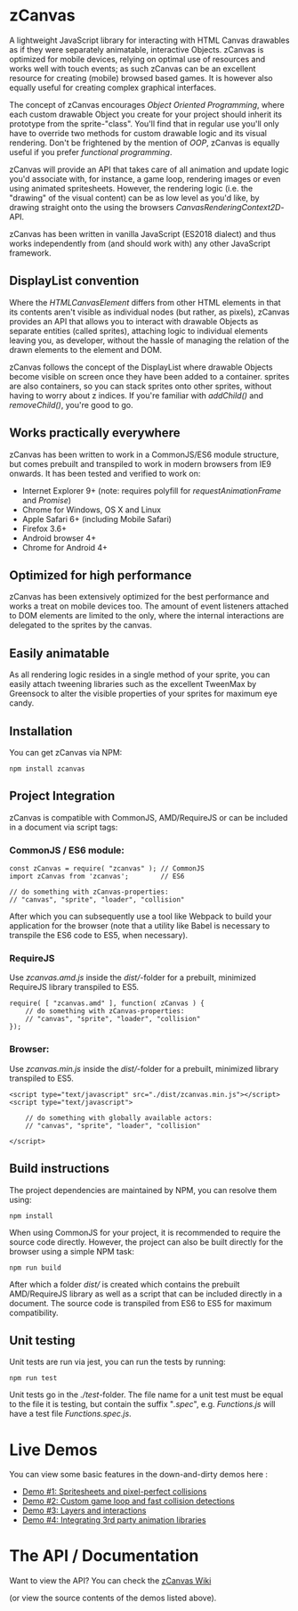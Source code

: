 # zCanvas

A lightweight JavaScript library for interacting with HTML Canvas drawables as if they were separately animatable, interactive Objects. zCanvas is optimized for mobile devices, relying on optimal use of resources and works well with
touch events; as such zCanvas can be an excellent resource for creating (mobile) browsed based games. It is however
also equally useful for creating complex graphical interfaces.

The concept of zCanvas encourages _Object Oriented Programming_, where each custom drawable Object you create for your project should inherit its prototype from the sprite-"class". You'll find that in regular use you'll only have to override two methods for custom drawable logic and its visual rendering. Don't be frightened by the mention of _OOP_, zCanvas is equally useful if you prefer _functional programming_.

zCanvas will provide an API that takes care of all animation and update logic you'd associate with, for instance, a game loop, rendering images or even using animated spritesheets. However, the rendering logic (i.e. the "drawing" of the visual content) can be as low level as you'd like, by drawing straight onto the <canvas> using the browsers
_CanvasRenderingContext2D_-API.

zCanvas has been written in vanilla JavaScript (ES2018 dialect) and thus works independently from (and should work with) any other JavaScript framework.

## DisplayList convention

Where the _HTMLCanvasElement_ differs from other HTML elements in that its contents aren't visible as individual nodes (but rather, as pixels), zCanvas provides an API that allows you to interact with drawable Objects as separate entities (called sprites), attaching logic to individual elements leaving you, as developer, without the hassle of managing the relation of the drawn elements to the <canvas> element and DOM.

zCanvas follows the concept of the DisplayList where drawable Objects become visible on screen once they have been added to a container. sprites are also containers, so you can stack sprites onto other sprites, without having to worry about z indices. If you're familiar with _addChild()_ and _removeChild()_, you're good to go.

## Works practically everywhere

zCanvas has been written to work in a CommonJS/ES6 module structure, but comes prebuilt
and transpiled to work in modern browsers from IE9 onwards. It has been tested and verified to work on:

 * Internet Explorer 9+ (note: requires polyfill for _requestAnimationFrame_ and _Promise_)
 * Chrome for Windows, OS X and Linux
 * Apple Safari 6+ (including Mobile Safari)
 * Firefox 3.6+
 * Android browser 4+
 * Chrome for Android 4+

## Optimized for high performance

zCanvas has been extensively optimized for the best performance and works a treat on mobile devices too. The amount of event listeners attached to DOM elements are limited to the <canvas> only, where the internal interactions are delegated to the sprites by the canvas.

## Easily animatable

As all rendering logic resides in a single method of your sprite, you can easily attach tweening libraries such as the excellent TweenMax by Greensock to alter the visible properties of your sprites for maximum eye candy.

## Installation

You can get zCanvas via NPM:

```
npm install zcanvas
```

## Project Integration

zCanvas is compatible with CommonJS, AMD/RequireJS or can be included in a document via script tags:

### CommonJS / ES6 module:

```
const zCanvas = require( "zcanvas" ); // CommonJS
import zCanvas from 'zcanvas';        // ES6

// do something with zCanvas-properties:
// "canvas", "sprite", "loader", "collision"
```

After which you can subsequently use a tool like Webpack to build your application for the browser (note that a utility like Babel is necessary to transpile the ES6 code to ES5, when necessary).

### RequireJS

Use _zcanvas.amd.js_ inside the _dist/_-folder for a prebuilt, minimized RequireJS library transpiled to ES5.

```
require( [ "zcanvas.amd" ], function( zCanvas ) {
    // do something with zCanvas-properties:
    // "canvas", "sprite", "loader", "collision"      
});
```

### Browser:

Use _zcanvas.min.js_ inside the _dist/_-folder for a prebuilt, minimized library transpiled to ES5.

```
<script type="text/javascript" src="./dist/zcanvas.min.js"></script>
<script type="text/javascript">

    // do something with globally available actors:
    // "canvas", "sprite", "loader", "collision"

</script>
```

## Build instructions

The project dependencies are maintained by NPM, you can resolve them using:

```
npm install
```

When using CommonJS for your project, it is recommended to require the source code directly. However, the project
can also be built directly for the browser using a simple NPM task:

```
npm run build
```

After which a folder _dist/_ is created which contains the prebuilt AMD/RequireJS library as well as a script
that can be included directly in a document. The source code is transpiled from ES6 to ES5 for maximum compatibility.

## Unit testing

Unit tests are run via jest, you can run the tests by running:

```
npm run test
```

Unit tests go in the _./test_-folder. The file name for a unit test must be equal to the file it is testing, but contain the suffix "_.spec_", e.g. _Functions.js_ will have a test file _Functions.spec.js_.

# Live Demos

You can view some basic features in the down-and-dirty demos here :

 * [Demo #1: Spritesheets and pixel-perfect collisions](https://rawgithub.com/igorski/zcanvas/master/examples/demo1.html)
 * [Demo #2: Custom game loop and fast collision detections](https://rawgithub.com/igorski/zcanvas/master/examples/demo2.html)
 * [Demo #3: Layers and interactions](https://rawgithub.com/igorski/zcanvas/master/examples/demo3.html)
 * [Demo #4: Integrating 3rd party animation libraries](https://rawgithub.com/igorski/zcanvas/master/examples/demo4.html)

# The API / Documentation

Want to view the API? You can check the [zCanvas Wiki](https://github.com/igorski/zcanvas/wiki)

(or view the source contents of the demos listed above).
